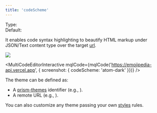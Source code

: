 ```yaml
---
title: 'codeScheme'
---
```


Type: <Type children='<string>'/><br/>
Default: <Type children="'atom-dark'"/>

It enables code syntax highlighting to beautify HTML markup under JSON/Text content type over the target [url](/docs/api/parameters/url).

![](https://cdn.microlink.io/docs/code-scheme.png)

<MultiCodeEditorInteractive mqlCode={mqlCode('https://emojipedia-api.vercel.app', { screenshot: { codeScheme: 'atom-dark' }})} />

The theme can be defined as:

- A [prism-themes](https://github.com/PrismJS/prism-themes/tree/master/themes) identifier (e.g., <Type children="'dracula'"/>).
- A remote URL (e.g., <Type children="'https://unpkg.com/prism-theme-night-owl'"/>).

You can also customize any theme passing your own [styles](/docs/api/parameters/styles) rules.
